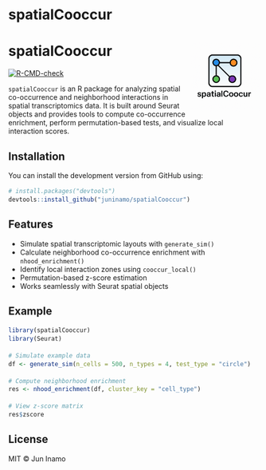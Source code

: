 spatialCooccur
================

<!-- README.md is generated from README.Rmd. Please edit that file -->

# spatialCooccur <img src="man/figures/logo.png" align="right" height="138" />

[![R-CMD-check](https://github.com/juninamo/spatialCooccur/actions/workflows/R-CMD-check.yaml/badge.svg)](https://github.com/juninamo/spatialCooccur/actions)

`spatialCooccur` is an R package for analyzing spatial co-occurrence and
neighborhood interactions in spatial transcriptomics data. It is built
around Seurat objects and provides tools to compute co-occurrence
enrichment, perform permutation-based tests, and visualize local
interaction scores.

## Installation

You can install the development version from GitHub using:

``` r
# install.packages("devtools")
devtools::install_github("juninamo/spatialCooccur")
```

## Features

- Simulate spatial transcriptomic layouts with `generate_sim()`
- Calculate neighborhood co-occurrence enrichment with
  `nhood_enrichment()`
- Identify local interaction zones using `cooccur_local()`
- Permutation-based z-score estimation
- Works seamlessly with Seurat spatial objects

## Example

``` r
library(spatialCooccur)
library(Seurat)

# Simulate example data
df <- generate_sim(n_cells = 500, n_types = 4, test_type = "circle")

# Compute neighborhood enrichment
res <- nhood_enrichment(df, cluster_key = "cell_type")

# View z-score matrix
res$zscore
```

## License

MIT © Jun Inamo
